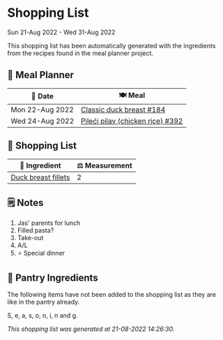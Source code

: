# Shopping List

Sun 21-Aug 2022 - Wed 31-Aug 2022

This shopping list has been automatically generated with the ingredients from the recipes found in the meal planner project.

## 📅 Meal Planner

|📅 Date| 🍽️ Meal|
|----|----|
|Mon 22-Aug 2022|[Classic duck breast #184](https://github.com/jcallaghan/The-Cookbook/issues/184)|
|Wed 24-Aug 2022|[Pileći pilav (chicken rice) #392](https://github.com/jcallaghan/The-Cookbook/issues/392)|

## 🛒 Shopping List

| 🍌 Ingredient| ⚖️ Measurement|
|----------|-----------|
|[Duck breast fillets](https://www.sainsburys.co.uk/gol-ui/SearchResults/Duck%20breast%20fillets)|2|

## 🗒️ Notes

1. Jas' parents for lunch
1. Filled pasta?
1. Take-out
1. A/L
1. ⭐ Special dinner

## 🏪 Pantry Ingredients

The following items have not been added to the shopping list as they are like in the pantry already.

S, e, a, s, o, n, i, n and g.


_This shopping list was generated at 21-08-2022 14:26:30._